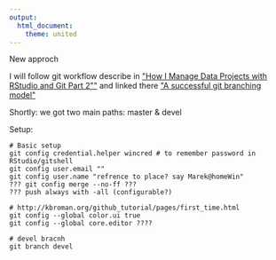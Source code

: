 ```yaml
---
output:
  html_document:
    theme: united
---
```


New approch


I will follow git workflow describe in ["How I Manage Data Projects with RStudio and Git Part 2""][1] and linked there ["A successful git branching model"][2]

Shortly: we got two main paths: master & devel

Setup:

	# Basic setup
	git config credential.helper wincred # to remember password in RStudio/gitshell
	git config user.email ""
	git config user.name "refrence to place? say Marek@homeWin"
	??? git config merge --no-ff ???
	??? push always with -all (configurable?)
	
	# http://kbroman.org/github_tutorial/pages/first_time.html
	git config --global color.ui true
	git config --global core.editor ????
	
	# devel bracnh
	git branch devel








[1]: http://christianlemp.com/blog/2014/02/13/How-I-Manage-Data-Projects-with-RStudio-and-Git-Part-2.html "How I Manage Data Projects with RStudio and Git Part 2"

[2]: http://nvie.com/posts/a-successful-git-branching-model/
